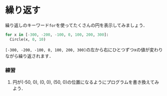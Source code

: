# 繰り返す

繰り返しのキーワード`for`を使ってたくさんの円を表示してみましょう．

```python
for x in [-300, -200, -100, 0, 100, 200, 300]:
  Circle(x, 0, 10)
```

`[-300, -200, -100, 0, 100, 200, 300]`の左から右にひとつずつxの値が変わりながら繰り返されます．

### 練習
1. 円が(-50, 0), (0, 0), (50, 0)の位置になるようにプログラムを書き換えてみよう．